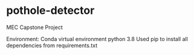 # pothole-detector
MEC Capstone Project


Environment:
Conda virtual environment python 3.8
Used pip to install all dependencies from requirements.txt